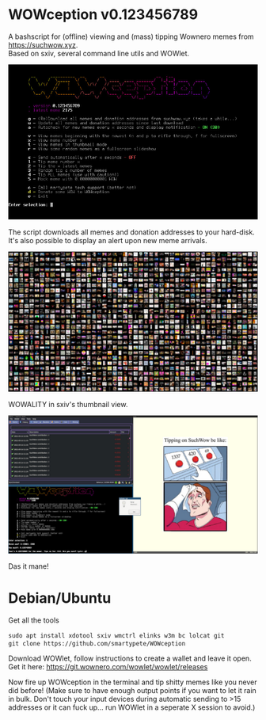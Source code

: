 # WOWception v0.123456789
A bashscript for (offline) viewing and (mass) tipping Wownero memes from https://suchwow.xyz.  
Based on sxiv, several command line utils and WOWlet.

![wowception](https://github.com/smartypete/WOWception/blob/main/wowception.jpg)

The script downloads all memes and donation addresses to your hard-disk. It's also possible to display an alert upon new meme arrivals.

![wowality](https://github.com/smartypete/WOWception/blob/main/wowality.jpg)

WOWALITY in sxiv's thumbnail view.

![wowwork](https://github.com/smartypete/WOWception/blob/main/wowwork.jpg)

Das it mane!

# Debian/Ubuntu
Get all the tools
```
sudo apt install xdotool sxiv wmctrl elinks w3m bc lolcat git
git clone https://github.com/smartypete/WOWception
```
Download WOWlet, follow instructions to create a wallet and leave it open.
Get it here: https://git.wownero.com/wowlet/wowlet/releases

Now fire up WOWception in the terminal and tip shitty memes like you never did before!
(Make sure to have enough output points if you want to let it rain in bulk. Don't touch your input devices during automatic sending to >15 addresses or it can fuck up... run WOWlet in a seperate X session to avoid.)
